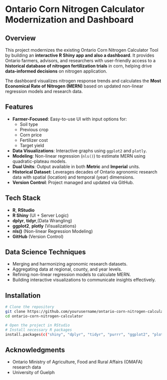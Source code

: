 # Ontario Corn Nitrogen Calculator Modernization and Dashboard 

## Overview
This project modernizes the existing Ontario Corn Nitrogen Calculator Tool by building an **interactive R Shiny app and also a dashboard**. It provides Ontario farmers, advisors, and researchers with user-friendly access to a **historical database of nitrogen fertilization trials** in corn, helping drive **data-informed decisions** on nitrogen application.

The dashboard visualizes nitrogen response trends and calculates the **Most Economical Rate of Nitrogen (MERN)** based on updated non-linear regression models and research data.


## Features
- **Farmer-Focused**: Easy-to-use UI with input options for:
  - Soil type
  - Previous crop
  - Corn price
  - Fertilizer cost
  - Target yield
- **Data Visualizations**: Interactive graphs using `ggplot2` and `plotly`.
- **Modeling**: Non-linear regression (`nls()`) to estimate MERN using quadratic-plateau models.
- **Dual Units**: Output available in both **Metric** and **Imperial** units.
- **Historical Dataset**: Leverages decades of Ontario agronomic research data with spatial (location) and temporal (year) dimensions.
- **Version Control**: Project managed and updated via GitHub.


## Tech Stack
- **R**, **RStudio**
- **R Shiny** (UI + Server Logic)
- **dplyr**, **tidyr**,(Data Wrangling)
- **ggplot2**, **plotly** (Visualizations)
- **nls()** (Non-linear Regression Modeling)
- **GitHub** (Version Control)


## Data Science Techniques
- Merging and harmonizing agronomic research datasets.
- Aggregating data at regional, county, and year levels.
- Refining non-linear regression models to calculate MERN.
- Building interactive visualizations to communicate insights effectively.


## Installation

```bash
# Clone the repository
git clone https://github.com/yourusername/ontario-corn-nitrogen-calculator.git
cd ontario-corn-nitrogen-calculator

# Open the project in RStudio
# Install necessary R packages
install.packages(c("shiny", "dplyr", "tidyr", "purrr", "ggplot2", "plotly"))
```


## Acknowledgments
- Ontario Ministry of Agriculture, Food and Rural Affairs (OMAFA) research data
- University of Guelph 
